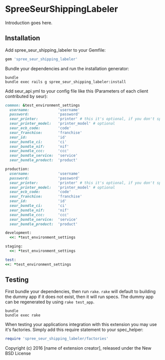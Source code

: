 SpreeSeurShippingLabeler
========================

Introduction goes here.

Installation
------------

Add spree_seur_shipping_labeler to your Gemfile:

```ruby
gem 'spree_seur_shipping_labeler'
```

Bundle your dependencies and run the installation generator:

```shell
bundle
bundle exec rails g spree_seur_shipping_labeler:install
```

Add seur_api.yml to your config file like this (Parameters of each client contributed by seur):

```ruby
common: &test_environment_settings
  username:             'username'
  password:             'password'
  seur_printer:         'printer' # this it's optional, if you don't specify printer the gem generate a pdf (it's better option)
  seur_printer_model:   'printer_model' # optional
  seur_ecb_code:        'code'
  seur_franchise:       'franchise'
  seur_id:              'id'
  seur_bundle_ci:       'ci'
  seur_bundle_nif:      'nif'
  seur_bundle_ccc:      'ccc'
  seur_bundle_service:  'service'
  seur_bundle_product:  'product'

production:
  username:             'username'
  password:             'password'
  seur_printer:         'printer' # this it's optional, if you don't specify printer the gem generate a pdf (it's better option) 
  seur_printer_model:   'printer_model' # optional 
  seur_ecb_code:        'code'
  seur_franchise:       'franchise'
  seur_id:              'id'
  seur_bundle_ci:       'ci'
  seur_bundle_nif:      'nif'
  seur_bundle_ccc:      'ccc'
  seur_bundle_service:  'service'
  seur_bundle_product:  'product'

development:
  <<: *test_environment_settings

staging:
  <<: *test_environment_settings

test:
<<: *test_environment_settings
```

Testing
-------

First bundle your dependencies, then run `rake`. `rake` will default to building the dummy app if it does not exist, then it will run specs. The dummy app can be regenerated by using `rake test_app`.

```shell
bundle
bundle exec rake
```

When testing your applications integration with this extension you may use it's factories.
Simply add this require statement to your spec_helper:

```ruby
require 'spree_seur_shipping_labeler/factories'
```

Copyright (c) 2016 [name of extension creator], released under the New BSD License
